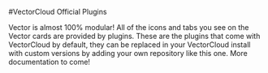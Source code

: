 #VectorCloud Official Plugins

Vector is almost 100% modular! All of the icons and tabs you see on the Vector cards are provided by plugins. These are the plugins that come with VectorCloud by default, they can be replaced in your VectorCloud install with custom versions by adding your own repository like this one. More documentation to come!

